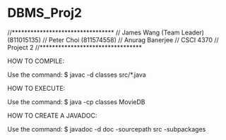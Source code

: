 # DBMS_Proj2
//********************************* // James Wang (Team Leader) (811015135)  // Peter Choi (811574558) // Anurag Banerjee // CSCI 4370 // Project 2 //*********************************

HOW TO COMPILE:

Use the command: $ javac -d classes src/*.java


HOW TO EXECUTE:

Use the command: $ java -cp classes MovieDB


HOW TO CREATE A JAVADOC:

Use the command: $ javadoc -d doc -sourcepath src -subpackages
